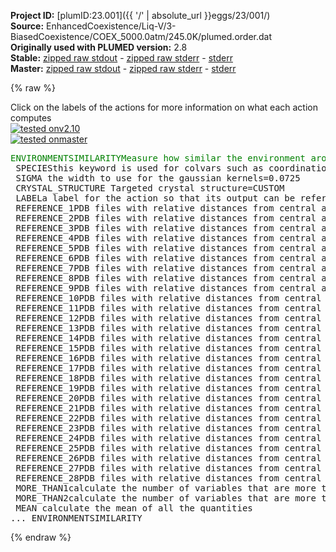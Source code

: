 **Project ID:** [plumID:23.001]({{ '/' | absolute_url }}eggs/23/001/)  
**Source:** EnhancedCoexistence/Liq-V/3-BiasedCoexistence/COEX_5000.0atm/245.0K/plumed.order.dat  
**Originally used with PLUMED version:** 2.8  
**Stable:** [zipped raw stdout](plumed.order.dat.plumed.stdout.txt.zip) - [zipped raw stderr](plumed.order.dat.plumed.stderr.txt.zip) - [stderr](plumed.order.dat.plumed.stderr)  
**Master:** [zipped raw stdout](plumed.order.dat.plumed_master.stdout.txt.zip) - [zipped raw stderr](plumed.order.dat.plumed_master.stderr.txt.zip) - [stderr](plumed.order.dat.plumed_master.stderr)  

{% raw %}
<div class="plumedpreheader">
<div class="headerInfo" id="value_details_data/EnhancedCoexistence/Liq-V/3-BiasedCoexistence/COEX_5000.0atm/245.0K/plumed.order.dat"> Click on the labels of the actions for more information on what each action computes </div>
<div class="containerBadge">
<div class="headerBadge"><a href="plumed.order.dat.plumed.stderr"><img src="https://img.shields.io/badge/v2.10-passing-green.svg" alt="tested onv2.10" /></a></div>
<div class="headerBadge"><a href="plumed.order.dat.plumed_master.stderr"><img src="https://img.shields.io/badge/master-passing-green.svg" alt="tested onmaster" /></a></div>
</div>
</div>
<pre class="plumedlisting">
<span class="plumedtooltip" style="color:green">ENVIRONMENTSIMILARITY<span class="right">Measure how similar the environment around atoms is to that found in some reference crystal structure. <a href="https://www.plumed.org/doc-master/user-doc/html/ENVIRONMENTSIMILARITY" style="color:green">More details</a><i></i></span></span> ...
 <span class="plumedtooltip">SPECIES<span class="right">this keyword is used for colvars such as coordination number<i></i></span></span>=1-2016:3
 <span class="plumedtooltip">SIGMA<span class="right"> the width to use for the gaussian kernels<i></i></span></span>=0.0725
 <span class="plumedtooltip">CRYSTAL_STRUCTURE<span class="right"> Targeted crystal structure<i></i></span></span>=CUSTOM
 <span class="plumedtooltip">LABEL<span class="right">a label for the action so that its output can be referenced in the input to other actions<i></i></span></span>=<b name="data/EnhancedCoexistence/Liq-V/3-BiasedCoexistence/COEX_5000.0atm/245.0K/plumed.order.datrefcv" onclick='showPath("data/EnhancedCoexistence/Liq-V/3-BiasedCoexistence/COEX_5000.0atm/245.0K/plumed.order.dat","data/EnhancedCoexistence/Liq-V/3-BiasedCoexistence/COEX_5000.0atm/245.0K/plumed.order.datrefcv","data/EnhancedCoexistence/Liq-V/3-BiasedCoexistence/COEX_5000.0atm/245.0K/plumed.order.datrefcv","brown")'>refcv</b>
 <span class="plumedtooltip">REFERENCE_1<span class="right">PDB files with relative distances from central atom<i></i></span></span>=env1.pdb
 <span class="plumedtooltip">REFERENCE_2<span class="right">PDB files with relative distances from central atom<i></i></span></span>=env2.pdb
 <span class="plumedtooltip">REFERENCE_3<span class="right">PDB files with relative distances from central atom<i></i></span></span>=env3.pdb
 <span class="plumedtooltip">REFERENCE_4<span class="right">PDB files with relative distances from central atom<i></i></span></span>=env4.pdb
 <span class="plumedtooltip">REFERENCE_5<span class="right">PDB files with relative distances from central atom<i></i></span></span>=env5.pdb
 <span class="plumedtooltip">REFERENCE_6<span class="right">PDB files with relative distances from central atom<i></i></span></span>=env6.pdb
 <span class="plumedtooltip">REFERENCE_7<span class="right">PDB files with relative distances from central atom<i></i></span></span>=env7.pdb
 <span class="plumedtooltip">REFERENCE_8<span class="right">PDB files with relative distances from central atom<i></i></span></span>=env8.pdb
 <span class="plumedtooltip">REFERENCE_9<span class="right">PDB files with relative distances from central atom<i></i></span></span>=env9.pdb
 <span class="plumedtooltip">REFERENCE_10<span class="right">PDB files with relative distances from central atom<i></i></span></span>=env10.pdb
 <span class="plumedtooltip">REFERENCE_11<span class="right">PDB files with relative distances from central atom<i></i></span></span>=env11.pdb
 <span class="plumedtooltip">REFERENCE_12<span class="right">PDB files with relative distances from central atom<i></i></span></span>=env12.pdb
 <span class="plumedtooltip">REFERENCE_13<span class="right">PDB files with relative distances from central atom<i></i></span></span>=env13.pdb
 <span class="plumedtooltip">REFERENCE_14<span class="right">PDB files with relative distances from central atom<i></i></span></span>=env14.pdb
 <span class="plumedtooltip">REFERENCE_15<span class="right">PDB files with relative distances from central atom<i></i></span></span>=env15.pdb
 <span class="plumedtooltip">REFERENCE_16<span class="right">PDB files with relative distances from central atom<i></i></span></span>=env16.pdb
 <span class="plumedtooltip">REFERENCE_17<span class="right">PDB files with relative distances from central atom<i></i></span></span>=env17.pdb
 <span class="plumedtooltip">REFERENCE_18<span class="right">PDB files with relative distances from central atom<i></i></span></span>=env18.pdb
 <span class="plumedtooltip">REFERENCE_19<span class="right">PDB files with relative distances from central atom<i></i></span></span>=env19.pdb
 <span class="plumedtooltip">REFERENCE_20<span class="right">PDB files with relative distances from central atom<i></i></span></span>=env20.pdb
 <span class="plumedtooltip">REFERENCE_21<span class="right">PDB files with relative distances from central atom<i></i></span></span>=env21.pdb
 <span class="plumedtooltip">REFERENCE_22<span class="right">PDB files with relative distances from central atom<i></i></span></span>=env22.pdb
 <span class="plumedtooltip">REFERENCE_23<span class="right">PDB files with relative distances from central atom<i></i></span></span>=env23.pdb
 <span class="plumedtooltip">REFERENCE_24<span class="right">PDB files with relative distances from central atom<i></i></span></span>=env24.pdb
 <span class="plumedtooltip">REFERENCE_25<span class="right">PDB files with relative distances from central atom<i></i></span></span>=env25.pdb
 <span class="plumedtooltip">REFERENCE_26<span class="right">PDB files with relative distances from central atom<i></i></span></span>=env26.pdb
 <span class="plumedtooltip">REFERENCE_27<span class="right">PDB files with relative distances from central atom<i></i></span></span>=env27.pdb
 <span class="plumedtooltip">REFERENCE_28<span class="right">PDB files with relative distances from central atom<i></i></span></span>=env28.pdb
 <span class="plumedtooltip">MORE_THAN1<span class="right">calculate the number of variables that are more than a certain target value. Options for this keyword are explained in the documentation for <a href="https://www.plumed.org/doc-master/user-doc/html/MORE_THAN">MORE_THAN</a>.<i></i></span></span>={CUBIC D_0=0.75 D_MAX=1.06}
 <span class="plumedtooltip">MORE_THAN2<span class="right">calculate the number of variables that are more than a certain target value. Options for this keyword are explained in the documentation for <a href="https://www.plumed.org/doc-master/user-doc/html/MORE_THAN">MORE_THAN</a>.<i></i></span></span>={CUBIC D_0=0.8960 D_MAX=0.8961}
 <span class="plumedtooltip">MEAN<span class="right"> calculate the mean of all the quantities<i></i></span></span>
... ENVIRONMENTSIMILARITY
<span style="display:none;" id="data/EnhancedCoexistence/Liq-V/3-BiasedCoexistence/COEX_5000.0atm/245.0K/plumed.order.datrefcv">The ENVIRONMENTSIMILARITY action with label <b>refcv</b> calculates the following quantities:<table  align="center" frame="void" width="95%" cellpadding="5%"><tr><td width="5%"><b> Quantity </b>  </td><td><b> Description </b> </td></tr><tr><td width="5%">refcv.value</td><td>the environmental similar parameter for each of the input atoms</td></tr><tr><td width="5%">refcv.mean</td><td>the mean of the colvars</td></tr></table></span></pre>
{% endraw %}
